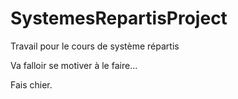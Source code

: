 # SystemesRepartisProject

Travail pour le cours de système répartis 

Va falloir se motiver à le faire...

Fais chier.
